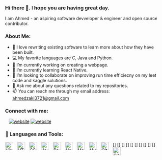 ### Hi there 👋. I hope you are having great day.

I am Ahmed - an aspiring software devveloper & engineer and open source contributor.

### About Me: 
- 🔎 I love rewriting existing software to learn more about how they have been built.
- 💻 My favorite languages are C, Java and Python.
- 🔭 I’m currently working on creating a webpage. 
- 🌱 I’m currently learning React Native.
- 👯 I’m looking to collaborate on improving run time efficiecny on my leet code and kaggle solutions. 
- 💬 Ask me about any questions related to my repositories. 
- 📫 You can reach me through my email address: ahmedzaki3721@gmail.com

### Connect with me:

&nbsp;&nbsp;
[![website](https://img.icons8.com/color/1x/linkedin.png)](https://www.linkedin.com/in/mohammed-ahmed-zakiuddin-00138917b/#gh-light-mode-only)
[![website](https://img.icons8.com/color/1x/linkedin.png)](https://www.linkedin.com/in/mohammed-ahmed-zakiuddin-00138917b/#gh-dark-mode-only)

### 🔨 Languages and Tools:


[<img align="left" alt="Visual Studio Code" width="26px" src="https://cdn.jsdelivr.net/gh/devicons/devicon/icons/vscode/vscode-original.svg" style="padding-right:10px;" />]
[<img align="left" alt="HTML5" width="26px" src="https://cdn.jsdelivr.net/gh/devicons/devicon/icons/html5/html5-original.svg" style="padding-right:10px;" />]
[<img align="left" alt="CSS3" width="26px" src="https://cdn.jsdelivr.net/gh/devicons/devicon/icons/css3/css3-original.svg" style="padding-right:10px;" />]
[<img align="left" alt="JavaScript" width="26px" src="https://cdn.jsdelivr.net/gh/devicons/devicon/icons/javascript/javascript-original.svg" style="padding-right:10px;" />]
[<img align="left" alt="React" width="26px" src="https://cdn.jsdelivr.net/gh/devicons/devicon/icons/react/react-original.svg" style="padding-right:10px;" />]
[<img align="left" alt="Node.js" width="26px" src="https://cdn.jsdelivr.net/gh/devicons/devicon/icons/nodejs/nodejs-original.svg" style="padding-right:10px;" />]
[<img align="left" alt="MongoDB" width="26px" src="https://cdn.jsdelivr.net/gh/devicons/devicon/icons/mongodb/mongodb-original.svg" style="padding-right:10px;" />]
[<img align="left" alt="MySQL" width="26px" src="https://cdn.jsdelivr.net/gh/devicons/devicon/icons/mysql/mysql-original.svg" style="padding-right:10px;" />]
[<img align="left" alt="Git" width="26px" src="https://cdn.jsdelivr.net/gh/devicons/devicon/icons/git/git-original.svg" style="padding-right:10px;" />]
[<img align="left" alt="GitHub" width="26px" src="https://user-images.githubusercontent.com/3369400/139447912-e0f43f33-6d9f-45f8-be46-2df5bbc91289.png" style="padding-right:10px;" />]
